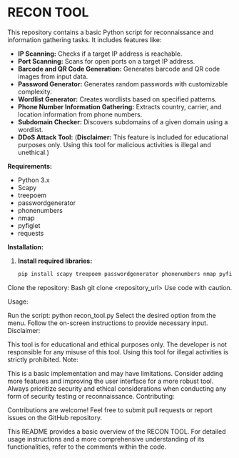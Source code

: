 # RECON TOOL

This repository contains a basic Python script for reconnaissance and information gathering tasks. It includes features like:

* **IP Scanning:** Checks if a target IP address is reachable.
* **Port Scanning:** Scans for open ports on a target IP address.
* **Barcode and QR Code Generation:** Generates barcode and QR code images from input data.
* **Password Generator:** Generates random passwords with customizable complexity.
* **Wordlist Generator:** Creates wordlists based on specified patterns.
* **Phone Number Information Gathering:** Extracts country, carrier, and location information from phone numbers.
* **Subdomain Checker:** Discovers subdomains of a given domain using a wordlist.
* **DDoS Attack Tool:** (**Disclaimer:** This feature is included for educational purposes only. Using this tool for malicious activities is illegal and unethical.)

**Requirements:**

* Python 3.x
* Scapy
* treepoem
* passwordgenerator
* phonenumbers
* nmap
* pyfiglet
* requests

**Installation:**

1. **Install required libraries:**
   ```bash
   pip install scapy treepoem passwordgenerator phonenumbers nmap pyfiglet requests
Clone the repository:
Bash
git clone <repository_url>
Use code with caution.

Usage:

Run the script: python recon_tool.py
Select the desired option from the menu.
Follow the on-screen instructions to provide necessary input.
Disclaimer:

This tool is for educational and ethical purposes only.
The developer is not responsible for any misuse of this tool.
Using this tool for illegal activities is strictly prohibited.
Note:

This is a basic implementation and may have limitations.
Consider adding more features and improving the user interface for a more robust tool.
Always prioritize security and ethical considerations when conducting any form of security testing or reconnaissance.
Contributing:

Contributions are welcome! Feel free to submit pull requests or report issues on the GitHub repository.

This README provides a basic overview of the RECON TOOL. For detailed usage instructions and a more comprehensive understanding of its functionalities, refer to the comments within the code.
